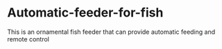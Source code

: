 # Automatic-feeder-for-fish
This is an ornamental fish feeder that can provide automatic feeding and remote control
